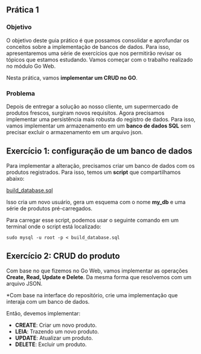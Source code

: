 ## Prática 1 ##

### Objetivo ###

O objetivo deste guia prático é que possamos consolidar e aprofundar os conceitos sobre a implementação de bancos de dados. Para isso, apresentaremos uma série de exercícios que nos permitirão revisar os tópicos que estamos estudando. Vamos começar com o trabalho realizado no módulo Go Web.

Nesta prática, vamos **implementar um CRUD no GO**.

### Problema ###

Depois de entregar a solução ao nosso cliente, um supermercado de produtos frescos, surgiram novos requisitos. Agora precisamos implementar uma persistência mais robusta do registro de dados. Para isso, vamos implementar um armazenamento em um **banco de dados SQL** sem precisar excluir o armazenamento em um arquivo json.

## Exercício 1: configuração de um banco de dados ##

Para implementar a alteração, precisamos criar um banco de dados com os produtos registrados. Para isso, temos um **script** que compartilhamos abaixo:


[build_database.sql](https://drive.google.com/file/d/1qCBE27m4Vme2Akk4oBvZo3tLPZPmAvpP/view)

Isso cria um novo usuário, gera um esquema com o nome **my_db** e uma série de produtos pré-carregados.

Para carregar esse script, podemos usar o seguinte comando em um terminal onde o script está localizado:

````
sudo mysql -u root -p < build_database.sql
````

## Exercício 2: CRUD do produto ##

Com base no que fizemos no Go Web, vamos implementar as operações **Create, Read, Update e Delete**. Da mesma forma que resolvemos com um arquivo JSON.

*Com base na interface do repositório, crie uma implementação que interaja com um banco de dados.

Então, devemos implementar:

- **CREATE**: Criar um novo produto.
- **LEIA**: Trazendo um novo produto.
- **UPDATE**: Atualizar um produto.
- **DELETE**: Excluir um produto.